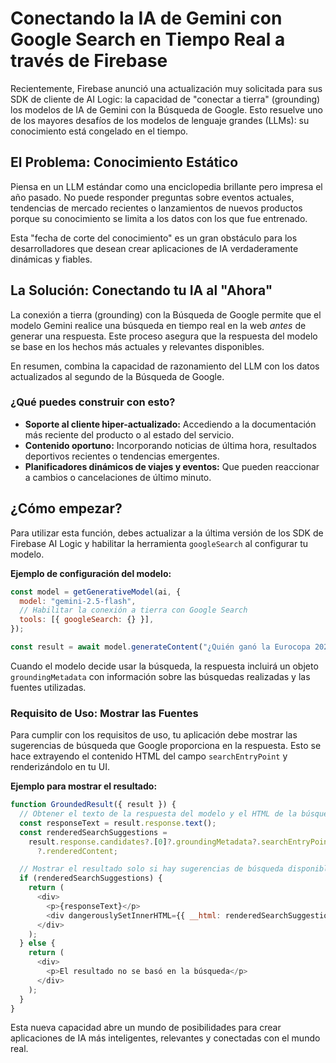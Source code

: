 # Conectando la IA de Gemini con Google Search en Tiempo Real a través de Firebase

Recientemente, Firebase anunció una actualización muy solicitada para sus SDK de cliente de AI Logic: la capacidad de "conectar a tierra" (grounding) los modelos de IA de Gemini con la Búsqueda de Google. Esto resuelve uno de los mayores desafíos de los modelos de lenguaje grandes (LLMs): su conocimiento está congelado en el tiempo.

## El Problema: Conocimiento Estático

Piensa en un LLM estándar como una enciclopedia brillante pero impresa el año pasado. No puede responder preguntas sobre eventos actuales, tendencias de mercado recientes o lanzamientos de nuevos productos porque su conocimiento se limita a los datos con los que fue entrenado.

Esta "fecha de corte del conocimiento" es un gran obstáculo para los desarrolladores que desean crear aplicaciones de IA verdaderamente dinámicas y fiables.

## La Solución: Conectando tu IA al "Ahora"

La conexión a tierra (grounding) con la Búsqueda de Google permite que el modelo Gemini realice una búsqueda en tiempo real en la web *antes* de generar una respuesta. Este proceso asegura que la respuesta del modelo se base en los hechos más actuales y relevantes disponibles.

En resumen, combina la capacidad de razonamiento del LLM con los datos actualizados al segundo de la Búsqueda de Google.

### ¿Qué puedes construir con esto?

- **Soporte al cliente hiper-actualizado:** Accediendo a la documentación más reciente del producto o al estado del servicio.
- **Contenido oportuno:** Incorporando noticias de última hora, resultados deportivos recientes o tendencias emergentes.
- **Planificadores dinámicos de viajes y eventos:** Que pueden reaccionar a cambios o cancelaciones de último minuto.

## ¿Cómo empezar?

Para utilizar esta función, debes actualizar a la última versión de los SDK de Firebase AI Logic y habilitar la herramienta `googleSearch` al configurar tu modelo.

**Ejemplo de configuración del modelo:**

```javascript
const model = getGenerativeModel(ai, {
  model: "gemini-2.5-flash",
  // Habilitar la conexión a tierra con Google Search
  tools: [{ googleSearch: {} }],
});

const result = await model.generateContent("¿Quién ganó la Eurocopa 2024?");
```

Cuando el modelo decide usar la búsqueda, la respuesta incluirá un objeto `groundingMetadata` con información sobre las búsquedas realizadas y las fuentes utilizadas.

### Requisito de Uso: Mostrar las Fuentes

Para cumplir con los requisitos de uso, tu aplicación debe mostrar las sugerencias de búsqueda que Google proporciona en la respuesta. Esto se hace extrayendo el contenido HTML del campo `searchEntryPoint` y renderizándolo en tu UI.

**Ejemplo para mostrar el resultado:**

```javascript
function GroundedResult({ result }) {
  // Obtener el texto de la respuesta del modelo y el HTML de la búsqueda
  const responseText = result.response.text();
  const renderedSearchSuggestions =
    result.response.candidates?.[0]?.groundingMetadata?.searchEntryPoint
      ?.renderedContent;

  // Mostrar el resultado solo si hay sugerencias de búsqueda disponibles
  if (renderedSearchSuggestions) {
    return (
      <div>
        <p>{responseText}</p>
        <div dangerouslySetInnerHTML={{ __html: renderedSearchSuggestions }} />
      </div>
    );
  } else {
    return (
      <div>
        <p>El resultado no se basó en la búsqueda</p>
      </div>
    );
  }
}
```

Esta nueva capacidad abre un mundo de posibilidades para crear aplicaciones de IA más inteligentes, relevantes y conectadas con el mundo real.